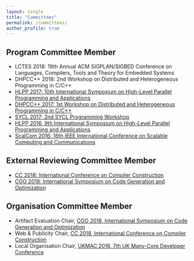 ```yaml
---
layout: single
title: "Committees"
permalink: /committees/
author_profile: true
---
```


Program Committee Member
-----

- LCTES 2018: 19th Annual ACM SIGPLAN/SIGBED Conference on Languages, Compilers, Tools and Theory for Embedded Systems
- DHPCC++ 2018: 2nd Workshop on Distributed and Heterogeneous Programming in C/C++
- [HLPP 2017: 10th International Symposium on High-Level Parallel Programming and Applications](https://hlpp2017.infor.uva.es)
- [DHPCC++ 2017: 1st Workshop on Distributed and Heterogeneous Programming in C/C++](http://sycl.tech/distributed-heterogeneous-programming-in-c-cpp-dhpccpp17.html)
- [SYCL 2017: 2nd SYCL Programming Workshop](https://ppopp17.sigplan.org/track/SYCL-2017-papers)
- [HLPP 2016, 9th International Symposium on High-Level Parallel Programming and Applications](http://hlpp2016.uni-muenster.de/)
- [ScalCom 2016: 16th IEEE International Conference on Scalable Computing and Communications](http://scalcom2016.sciencesconf.org/)

External Reviewing Committee Member
-----
 - [CC 2018: International Conference on Compiler Construction](https://cc-conference.github.io/18/)
 - [CGO 2018: International Symposium on Code Generation and Optimization](http://cgo.org/cgo2018/)

Organisation Committee Member
-----

- Artifact Evaluation Chair, [CGO 2018, International Symposium on Code Generation and Optimization](http://cgo.org/cgo2018/)
- Web & Publicity Chair, [CC 2018, International Conference on Compiler Construction](https://cc-conference.github.io/18/)
- Local Organisation Chair, [UKMAC 2016, 7th UK Many-Core Developer Conference](http://conferences.inf.ed.ac.uk/UKMAC2016/)
